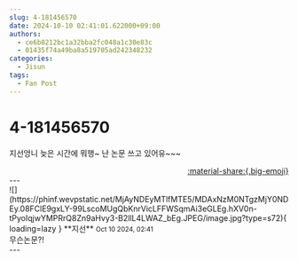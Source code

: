 ```yaml
---
slug: 4-181456570
date: 2024-10-10 02:41:01.622000+09:00
authors:
  - ce6b8212bc1a32bba2fc048a1c30e83c
  - 01435f74a49ba8a519705ad242348232
categories:
  - Jisun
tags:
  - Fan Post
---
```


# 4-181456570

<div class="post-container" markdown="1">
<div class="content-container md-sidebar__scrollwrap" markdown="1">

지선엉니 늦은 시간에 뭐행~ 난 논문 쓰고 있어유~~~

</div>
</div>

<div style="text-align: right;" markdown="1">
<a href="https://weverse.io/fromis9/fanpost/4-181456570" style="text-align: right;">:material-share:{.big-emoji}</a>
</div>
---

<div class="comments-container md-sidebar__scrollwrap" markdown="1">
<div class="comment" markdown="1">
<div class='id-container' markdown="1">
![](https://phinf.wevpstatic.net/MjAyNDEyMTlfMTE5/MDAxNzM0NTgzMjY0NDEy.08FClE9gxLY-99LscoMUgQbKnrVicLFFWSqmAi3eGLEg.hXV0n-tPyoIqjwYMPRrQ8Zn9aHvy3-B2llL4LWAZ_bEg.JPEG/image.jpg?type=s72){ loading=lazy }
**<span class="artist">지선</span>** <small>Oct 10 2024, 02:41</small><br>
</div>
<div class='comment-body' markdown="1">
무슨논문?!
</div>
</div>
</div>
---
